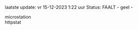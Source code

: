 laatste update: 
vr 15-12-2023  1:22   uur 
Status: FAALT - geel - 
<div class="service R">microstation</div><div class="service G">httpstat</div>